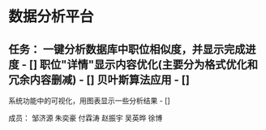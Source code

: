 # 数据分析平台

任务：
一键分析数据库中职位相似度，并显示完成进度 - []
职位"详情"显示内容优化(主要分为格式优化和冗余内容删减) - []
贝叶斯算法应用 - []
---
系统功能中的可视化，用图表显示一些分析结果 - []

成员：
邹济源
朱奕豪
付霖涛
赵振宇
吴英晔
徐博

